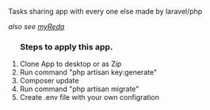 Tasks sharing app with every one else made by laravel/php

<em>also see <a href="https://myahmedreda.wordpress.com/">myReda</a></em>

<ol>
	<h3>Steps to apply this app.</h3>
	<li>Clone App to desktop or as Zip</li>
	<li>Run command "php artisan key:generate"</li>
	<li>Composer update</li>
	<li>Run command "php artisan migrate"</li>
	<li>Create .env file with your own configration</li>
</ol>